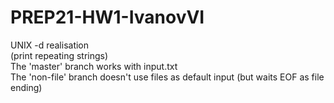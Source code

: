 # PREP21-HW1-IvanovVI
UNIX -d realisation <br>
(print repeating strings) <br>
The 'master' branch works with input.txt<br>
The 'non-file' branch doesn't use files as default input (but waits EOF as file ending)
